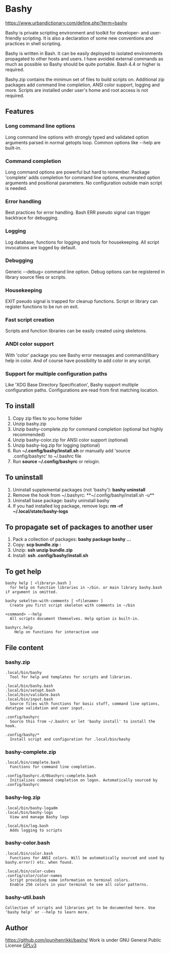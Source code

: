 # Bashy
https://www.urbandictionary.com/define.php?term=bashy

Bashy is private scripting environment and toolkit for developer- and user-friendly scripting.
It is also a declaration of some new conventions and practices in shell scripting.

Bashy is written in Bash.
It can be easily deployed to isolated environments propagated to other hosts and users.
I have avoided external commands as much as possible so Bashy should be quite portable.
Bash 4.4 or higher is required.

Bashy.zip contains the minimun set of files to build scripts on. Additional zip packages add command line completion, ANSI color support, logging and more.
Scripts are installed under user's home and root access is not required.

## Features
### Long command line options
Long command line options with strongly typed and validated option arguments parsed in normal getopts loop. Common options like --help are built-in.

### Command completion
Long command options are powerful but hard to remember. Package 'complete' adds completion for command line options, enumerated option arguments and positional parameters. No configuration outside main script is needed.

### Error handling
Best practices for error handling. Bash ERR pseudo signal can trigger backtrace for debugging.

### Logging
Log database, functions for logging and tools for housekeeping. All script invocations are logged by default.

### Debugging
Generic --debug= command line option. Debug options can be registered in library source files or scripts.

### Housekeeping
EXIT pseudo signal is trapped for cleanup functions. Script or library can register functions to be run on exit.

### Fast script creation
Scripts and function libraries can be easily created using skeletons.

### ANDI color support
With 'color' package you see Bashy error messages and command/libary help in color. And of course have possibility to add color in any script.

### Support for multiple configuration paths
Like 'XDG Base Directory Specification', Bashy support multiple configuration paths. Configurations are read from first matching location.

## To install
1. Copy zip files to you home folder
2. Unzip bashy.zip
3. Unzip bashy-complete.zip for command completion (optional but highly recommended)
4. Unzip bashy-color.zip for ANSI color support (optional)
5. Unzip bashy-log.zip for logging (optional)
6. Run **~/.config/bashy/install.sh** or manually add 'source .config/bashyrc' to ~/.bashrc file
7. Run **source ~/.config/bashyrc** or relogin.

## To uninstall
1. Uninstall supplemental packages (not 'bashy'): **bashy uninstall <package>**
2. Remove the hook from ~/.bashyrc: **~/.config/bashy/install.sh -u**
3. Uninstall base package: bashy uninstall bashy
4. If you had installed log package, remove logs: **rm -rf ~/.local/state/bashy-logs**

## To propagate set of packages to another user
1. Pack a collection of packages: **bashy package bashy <package> ...**
2. Copy: **scp bundle.zip <login>:**
3. Unzip: **ssh <login> unzip bundle.zip**
4. Install: **ssh <login> .config/bashy/install.sh**

## To get help
    bashy help [ <library>.bash ]
      for help on function libraries in ~/bin. or main library bashy.bash if argument is omitted.

    bashy sekelton-with-comments [ <filename> ]
      Create you first script skeleton with comments in ~/bin

    <command> --help
      All scripts document themselves. Help option is built-in.

    bashyrc.help
        Help on functions for interactive use
## File content
### bashy.zip
    .local/bin/bashy
      Tool for help and templates for scripts and libraries.

    .local/bin/bashy.bash
    .local/bin/setopt.bash
    .local/bin/validate.bash
    .local/bin/input.bash
      Source files with functions for basic stuff, command line options, datatype validation and user input.

    .config/bashyrc
      Source this from ~/.bashrc or let 'bashy install' to install the hook.

    .config/bashy/*
      Install script and configuration for .local/bin/bashy
### bashy-complete.zip
    .local/bin/complete.bash
      Functions for command line completion.

    .config/bashyrc.d/0bashyrc-complete.bash
      Initializes command completion on logon. Automatically sourced by .config/bashyrc
### bashy-log.zip
    .local/bin/bashy-logadm
    .local/bin/bashy-logs
      View and manage Bashy logs

    .local/bin/log.bash
      Adds logging to scripts
### bashy-color.bash
    .local/bin/color.bash
      Functions for ANSI colors. Will be automatically sourced and used by bashy.error() etc. when found.

    .local/bin/color-cubes
    .config/color/color-names
      Script providing some information on terminal colors.
      Enable 256 colors in your terminal to see all color patterns.
### bashy-util.bash
    Collection of scripts and libraries yet to be documented here. Use 'bashy help' or --help to learn more.
## Author
https://github.com/jounihenrikki/bashy/
Work is under GNU General Public License [GPLv3](https://www.gnu.org/licenses/gpl-3.0.html)
